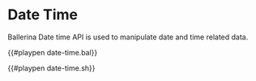 # Date Time

Ballerina Date time API is used to manipulate date and time related data.

{{#playpen date-time.bal}}

{{#playpen date-time.sh}}